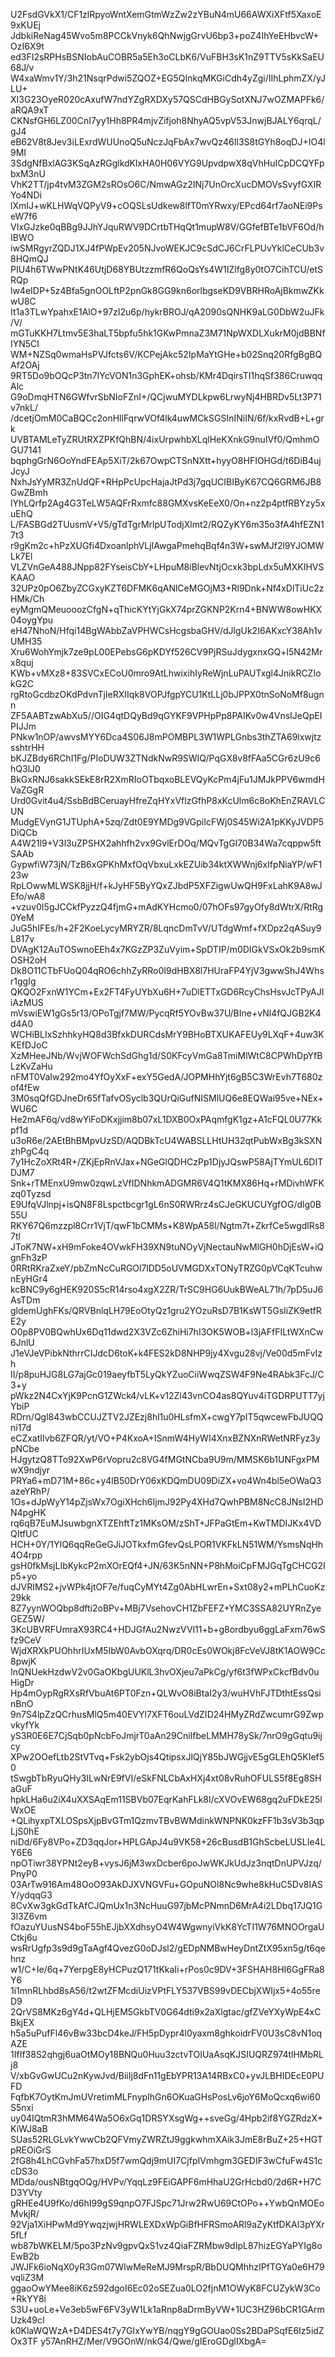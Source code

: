 U2FsdGVkX1/CF1zlRpyoWntXemGtmWzZw2zYBuN4mU66AWXiXFtf5XaxoE9xKUEj
JdbkiReNag45Wvo5m8PCCkVnyk6QhNwjgGrvU6bp3+poZ4IhYeEHbvcW+OzI6X9t
ed3FI2sRPHsBSNIobAuCOBR5a5Eh3oCLbK6/VuFBH3sK1nZ9TTV5sKkSaEU68J/v
W4xaWmv1Y/3h21NsqrPdwi5ZQOZ+EG5QInkqMKGiCdh4yZgi/IIhLphmZX/yJLU+
XI3G23OyeR020cAxufW7ndYZgRXDXy57QSCdHBGySotXNJ7wOZMAPFk6/aRQA9xT
CKNsfGH6LZ00CnI7yy1Hh8PR4mjvZifjoh8NhyAQ5vpV53JnwjBJALY6qrqL/gJ4
eB62V8t8Jev3iLExrdWUUnoQ5uNczJqFbAx7wvQz46Il3S8tGYh8oqDJ+IO4l9MI
3SdgNfBxlAG3KSqAzRGglkdKlxHA0H06VYG9UpvdpwX8qVhHuICpDCQYFpbxM3nU
VhK2TT/jp4tvM3ZGM2sROsO6C/NmwAGz2INj7UnOrcXucDMOVsSvyfGXIRYo4NDi
lXmIJ+wKLHWqVQPyV9+cOQSLsUdkew8lfT0mYRwxy/EPcd64rf7aoNEi9PseW7f6
VIxGJzke0qBBg9JJhYJquRWV9DCrtbTHqQt1mupW8V/GGfefBTe1bVF6Od/hIBWO
iwSMRgyrZQDJ1XJ4fPWpEv205NJvoWEKJC9cSdCJ6CrFLPUvYklCeCUb3v8HQmQJ
PIU4h6TWwPNtK46UtjD68YBUtzzmfR6QoQsYs4W1IZlfg8y0tO7CihTCU/etSRQp
lw4eIDP+5z4Bfa5gnOOLftP2pnGk8GG9kn6orlbgseKD9VBRHRoAjBkmwZKkwU8C
It1a3TLwYpahxE1AlO+97zI2u6p/hykrBROJ/qA2090sQNHK9aLG0DbW2uJFk/V/
mGTuKKH7Ltmv5E3haLT5bpfu5hk1GKwPmnaZ3M71NpWXDLXukrM0jdBBNfIYN5CI
WM+NZSq0wmaHsPVJfcts6V/KCPejAkc52IpMaYtGHe+b02Snq20RfgBgBQAf2OAj
9RT5Do9bOQcP3tn7IYcVON1n3GphEK+ohsb/KMr4DqirsTI1hqSf386CruwqqAlc
G9oDmqHTN6GWfvrSbNIoFZnI+/QCjwuMYDLkpw6LrwyNj4HBRDv5Lt3P71v7nkL/
/dcetjOmM0CaBQCc2onHllFqrwVOf4lk4uwMCkSGSInINiIN/6f/kxRvdB+L+grk
UVBTAMLeTyZRUtRXZPKfQhBN/4ixUrpwhbXLqlHeKXnkG9nuIVf0/QmhmOGU7141
bqphgGrN6OoYndFEAp5XiT/2k67OwpCTSnNXtt+hyyO8HFIOHGd/t6DiB4ujJcyJ
NxhJsYyMR3ZnUdQF+RHpPcUpcHajaJtPd3j7gqUCIBIByK67CQ6GRM6JB8GwZBmh
lYhLQrfp2Ag4G3TeLW5AQFrRxmfc88GMXvsKeEeX0/On+nz2p4ptfRBYzy5xuEhQ
L/FASBGd2TUusmV+V5/gTdTgrMrlpUTodjXlmt2/RQZyKY6m35o3fA4hfEZN17t3
r9gKm2c+hPzXUGfi4DxoanlphVLjIAwgaPmehqBqf4n3W+swMJf2l9YJOMWLk7El
VLZVnGeA488JNpp82FYseisCbY+LHpuM8iBlevNtjOcxk3bpLdx5uMXKIHVSKAAO
32UPz0pO6ZbyZCGxyKZT6DFMK6qANlCeMGOjM3+Rl9Dnk+Nf4xDlTiUc2zHMk/Ch
eyMgmQMeuooozCfgN+qThicKYtYjGkX74prZGKNP2Krn4+BNWW8owHKX04oygYpu
eH47NhoN/Hfqi14BgWAbbZaVPHWCsHcgsbaGHV/dJlgUk2I6AKxcY38Ah1vUMH35
Xru6WohYmjk7ze9pL00EPebsG6pKDYf526CV9PjRSuJdygxnxGQ+l5N42Mrx8quj
KWb+vMXz8+83SVCxECoU0mro9AtLhwixihIyReWjnLuPAUTxgl4JnikRCZIokG2C
rgRtoGcdbzOKdPdvnTjIeRXIIqk8VOPJfgpYCU1KtLLj0bJPPX0tnSoNoMf8ugnn
ZF5AABTzwAbXu5//OIG4qtDQyBd9qGYKF9VPHpPp8PAIKv0w4VnsIJeQpEIPIJJm
PNkw1nOP/awvsMYY6Dca4S06J8mPOMBPL3W1WPLGnbs3thZTA69lxwjtzsshtrHH
bKJZBdy6RChI1Fg/PIoDUW3ZTNdkNwR9SWIQ/PqGX8v8fFAa5CGr6zU9c6hQ3lJ0
BkGxRNJ6sakkSEkE8rR2XmRIoOTbqxoBLEVQyKcPm4jFu1JMJkPPV6wmdHVaZGgR
Urd0Gvit4u4/SsbBdBCeruayHfreZqHYxVflzGfhP8xKcUlm6c8oKhEnZRAVLCUN
MudgEVynG1JTUphA+5zq/Zdt0E9YMDg9VGpiIcFWj0S45Wi2A1pKKyJVDP5DiQCb
A4W21l9+V3l3uZPSHX2ahhfh2vx9GvlErDOq/MQvTgGl70B34Wa7cqppw5ftSAAb
GypwfiW73jN/TzB6xGPKhMxfOqVbxuLxkEZUib34ktXWWnj6xIfpNiaYP/wF123w
RpLOwwMLWSK8jjH/f+kJyHF5ByYQxZJbdP5XFZigwUwQH9FxLahK9A8wJEfo/wA8
+vzuv0I5gJCCkfPyzzQ4fjmG+mAdKYHcmo0/07hOFs97gyOfy8dWtrX/RtRg0YeM
JuG5hIFEs/h+2F2KoeLycyMRYZR/8LqncDmTvV/UTdgWmf+fXDpz2qASuy9L817v
DVAgK12AuTOSwnoEEh4x7KGzZP3ZuVyim+SpDTIP/m0DIGkVSxOk2b9smKOSH2oH
Dk8O11CTbFUoQ04qRO6chhZyRRo0I9dHBX8l7HUraFP4YjV3gwwShJ4Whsr1ggIg
QKQO2FxnW1YCm+Ex2FT4FyUYbXu6H+7uDlETTxGD6RcyChsHsvJcTPyAJIiAzMUS
mVswiEW1gGs5r13/OPoTgjf7MW/PycqRf5YOvBw37U/BIne+vNl4fQJGB2K4d4A0
WCHiBLIxSzhhkyHQ8d3BfxkDURCdsMrY9BHoBTXUKAFEUy9LXqF+4uw3KKEfDJoC
XzMHeeJNb/WvjWOFWchSdGhg1d/S0KFcyVmGa8TmiMlWtC8CPWhDpYfBLzKvZaHu
nFMT0VaIw292mo4YfOyXxF+exY5GedA/JOPMHhYjt6gB5C3WrEvh7T680zof4fEw
3M0sqQfGDJneDr65fTafvOSyclb3QUrQiGufNISMlUQ6e8EQWai95ve+NEx+WU6C
He2mAF6q/vd8wYiFoDKxjjim8b07xL1DXB0OxPAqmfgK1gz+A1cFQL0U77Kkpf1d
u3oR6e/2AEtBhBMpvUzSD/AQDBkTcU4WABSLLHtUH32qtPubWxBg3kSXNzhPgC4q
7y1HcZoXRt4R+/ZKjEpRnVJax+NGeGlQDHCzPp1DjyJQswP58AjTYmUL6DITDJM7
Snk+rTMEnxU9mw0zqwLzVfIDNhkmADGMR6V4Q1tKMX86Hq+rMDivhWFKzq0Tyzsd
E9UfqVJlnpj+isQN8F8Lspctbcgr1gL6nS0RWRrz4sCJeGKUCUYgfOG/dlg0B55U
RKY67Q6mzzpl8Crr1VjT/qwF1bCMMs+K8WpA58l/Ngtm7t+ZkrfCe5wgdlRs87tl
JToK7NW+xH9mFoke4OVwkFH39XN9tuNOyVjNectauNwMlGH0hDjEsW+iQgnFh3zP
0RRtRKraZxeY/pbZmNcCuRGOl7lDD5oUVMGDXxTONyTRZG0pVCqKTcuhwnEyHGr4
kcBNC9y6gHEK920S5cR14rso4xgX2ZR/TrSC9HG6UukBWeAL71h/7pD5uJ6AsTDm
gldemUghFKs/QRVBnlqLH79EoOtyQz1gru2YOzuRsD7B1KsWT5GsIiZK9etfRE2y
O0p8PV0BQwhUx6Dq11dwd2X3VZc6ZhiHi7hI3OK5WOB+l3jAFfFILtWXnCw6JnlU
J1eVJeVPibkNthrrCIJdcD6toK+k4FES2kD8NHP9jy4Xvgu28vj/Ve00d5mFvIzh
II/p8puHJG8LG7ajGc019aeyfbT5LyQkYZuoCiiWwqZSW4F9Ne4RAbk3FcJ/C3+y
pWkz2N4CxYjK9PcnG1ZWck4/vLK+v12Zl43vnCO4as8QYuv4iTGDRPUTT7yjYbiP
RDrn/Qgl843wbCCUJZTV2JZEzj8hl1u0HLsfmX+cwgY7pIT5qwcewFbJUQQni17d
eCZxatIIvb6ZFQR/yt/VO+P4KxoA+ISnmW4HyWI4XnxBZNXnRWetNRFyz3ypNCbe
HJgytzQ8TTo92XwP6rVopru2c8VG4fMGtNCba9U9m/MMSK6b1UNFgxPMwX9ndjyr
PRYa6+mD71M+86c+y4lB50DrY06xKDQmDU09DiZX+vo4Wn4bl5eOWaQ3azeYRhP/
1Os+dJpWyY14pZjsWx7OgiXHch6IjmJ92Py4XHd7QwhPBM8NcC8JNsI2HDN4pgHK
rq6qB7EuMJsuwbgnXTZEhftTz1MKsOM/zShT+JFPaGtEm+KwTMDIJKx4VDQItfUC
HCH+0Y/1YIQ6qqReGeGJiJOTkxfmGfevQsLPOR1VKFkLN51WM/YsmsNqHh4O4rpp
gsH0fkMsjLIbKykcP2mXOrEQf4+JN/63K5nNN+P8hMoiCpFMJGqTgCHCG2Ip5+yo
dJVRIMS2+jvWPk4jtOF7e/fuqCyMYt4Zg0AbHLwrEn+Sxt08y2+mPLhCuoKz29kk
8Z7yynWOQbp8dfti2oBPv+MBj7VsehovCH1ZbFEFZ+YMC3SSA82UYRnZyeGEZ5W/
3KcUBVRFUmraX93RC4+HDJGfAu2NwzVVl11+b+g8ordbyu6ggLaFxm76wSfz9CeV
WjdXRXkPUOhhrIUxM5IbW0AvbOXqrq/DR0cEs0WOkj8FcVeVJ8tK1AOW9Cc8pwjK
InQNUekHzdwV2v0GaOKbgUUKlL3hvOXjeu7aPkCg/yf6t3fWPxCkcfBdv0uHigDr
Hp4mOypRgRXsRfVbuAt6PT0Fzn+QLWvO8iBtaI2y3/wuHVhFJTDthtEssQsinBnO
9n7S4lpZzQCrhusMlQ5m40EVYl7XFT6ouLVdZID24HMyZRdZwcumrG9ZwpvkyfYk
yS3R0E6E7CjSqb0pNcbFoJmjrT0aAn29CniIfbeLMMH78ySk/7nrO9gGqtu9ijcy
XPw2OOefLtb2StVTvq+Fsk2ybOjs4QtipsxJlQjY85bJWGjjvE5gGLEhQ5KIef50
tSwgbTbRyuQHy3ILwNrE9fVI/eSkFNLCbAxHXj4xt08vRuhOFULS5f8Eg8SHaGuF
hpkLHa6u2iX4uXXSAqEm11SBVb07EqrKahFLk8l/cXVOvEW68gq2uFDkE25lWxOE
+QLihyxpTXLOSpsXjpBvGTm1QzmvTBvBWMdinkWNPNK0kzFF1b3sV3b3qpLjS0hE
niDd/6Fy8VPo+ZD3qqJor+HPLGApJ4u9VK58+26cBusdB1GhScbeLUSLIe4LY6E6
npOTiwr38YPNt2eyB+vysJ6jM3wxDcber6poJwWKJkUdJz3nqtDnUPVJzq/PnyP0
03ArTw916Am48OoO93AkDJXVNGVFu+GOpuNOl8Nc9whe8kHuC5Dv8IASY/ydqqG3
8CvXw3gkGdTkAfCJQmUx1n3NcHuuG97jbMcPNmnD6MrA4i2LDbq17JQ1G3l3Z6vm
fOazuYUusNS4boF55hEJjbXXdhsyO4W4WgwnyiVkK8YcTI1W76MNOOrgaUCtkj6u
wsRrUgfp3s9d9gTaAgf4QvezG0oDJsl2/gEDpNMBwHeyDntZtX95xn5g/t6qehnz
w1/C+Ie/6q+7YerpgE8yHCPuzQ171tKkaIi+rPos0c9DV+3FSHAH8HI6GgFRa8Y6
1i1mnRLhbd8sA56/t2wtZFMcdiUizVPtFLY537VBS99vDECbjXWIjx5+4o55reD9
2QrVS8MKz6gY4d+QLHjEM5GkbTV0G64dti9x2aXlgtac/gfZVeYXyWpE4xCBkjEX
h5a5uPufFl46vBw33bcD4keJ/FH5pDypr4l0yaxm8ghkoidrFV0U3sC8vN1oqAZE
1IfIf38S2qhgj6uaOtMOy18BNQu0Huu3zctvTOIUaAsqKJSIUQRZ974tlHMbRLj8
V/xbGvGwUCu2nKywJvd/BiiIj8dFn11gEbYPR13A14RBxC0+yvJLBHIDEcE0PUFD
FqfbK7OytKmJmUVretimMLFnypIhGn6OKuaGHsPosLv6joY6MoQcxq6wi60S5nxi
uy04IQtmR3hMM64Wa5O6xGq1DRSYXsgWg++sveGg/4Hpb2if8YGZRdzX+KiWJ8aB
SUas52RLGLvkYwwCb2QFVmyZWRZtJ9ggkwhmXAik3JmE8rBuZ+25+HGTpREOiGrS
2fG8h4LhCGvhFa57hxD5f7wmQdj9mUI7CjfpIVmhgm3GEDIF3wCfuFw4S1ccDS3o
MDda/ousNBtgqOQg/HVPv/YqqLz9FEiGAPF6mHhaU2GrHcbd0/2d6R+H7CD3YVty
gRHEe4U9fKo/d6hI99gS9qnpO7FJSpc71Jrw2RwU69CtOPo++YwbQnMOEoMvkjR/
92Vja1XiHPwMd9YwqzjwjHRWLEXDxWpGiBfHFRSmoARl9aZyKtfDKAI3pYXr5fLf
wb87bWKELM/5po3PzNv9gpvQxS1vz4QiaFZRMbw9dIpL87hizEGYaPYIg8oEwB2b
JWJFk6ioNqX0yR3Gm07WIwMeReMJ9MrspR/BbDUQMhhzIPfTGYa0e6H79vqliZ3M
ggaoOwYMee8iK6z592dgoI6Ec02oSEZua0LO2fjnM1OWyK8FCUZykW3Co+RkYY8i
S3U+uoLe+Ve3eb5wF6FV3yW1Lk1aRnp8aDrmByVW+1UC3HZ96bCR1GArmUzk49cI
k0KlaWQWzA+D4DES4t7y7GIxYwYB/nqgY9gGOUao0Ss2BDaPSqfE6Iz5idZOx3TF
y57AnRHZ/Mer/V9GOnW/nkG4/Qwe/gIEroGDglIXbgA=
